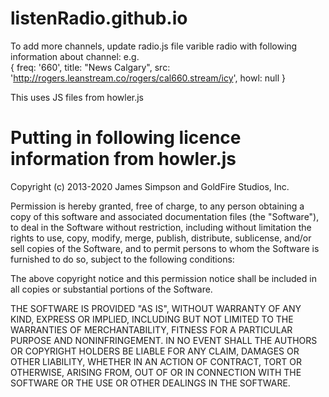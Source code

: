 # listenRadio.github.io

To add more channels, update radio.js file varible radio with following information about channel:
e.g.  
  {
    freq: '660',
    title: "News Calgary",
    src: 'http://rogers.leanstream.co/rogers/cal660.stream/icy',
    howl: null
  }


This uses JS files from howler.js

Putting in following licence information from howler.js
========================================================
Copyright (c) 2013-2020 James Simpson and GoldFire Studios, Inc.

Permission is hereby granted, free of charge, to any person obtaining a copy of this software and associated documentation files (the "Software"), to deal in the Software without restriction, including without limitation the rights to use, copy, modify, merge, publish, distribute, sublicense, and/or sell copies of the Software, and to permit persons to whom the Software is furnished to do so, subject to the following conditions:

The above copyright notice and this permission notice shall be included in all copies or substantial portions of the Software.

THE SOFTWARE IS PROVIDED "AS IS", WITHOUT WARRANTY OF ANY KIND, EXPRESS OR IMPLIED, INCLUDING BUT NOT LIMITED TO THE WARRANTIES OF MERCHANTABILITY, FITNESS FOR A PARTICULAR PURPOSE AND NONINFRINGEMENT. IN NO EVENT SHALL THE AUTHORS OR COPYRIGHT HOLDERS BE LIABLE FOR ANY CLAIM, DAMAGES OR OTHER LIABILITY, WHETHER IN AN ACTION OF CONTRACT, TORT OR OTHERWISE, ARISING FROM, OUT OF OR IN CONNECTION WITH THE SOFTWARE OR THE USE OR OTHER DEALINGS IN THE SOFTWARE.
